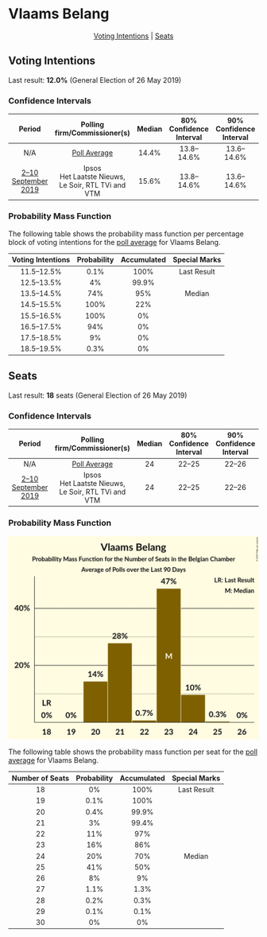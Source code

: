 # Vlaams Belang

<p align="center"><a href="#voting-intentions">Voting Intentions</a> | <a href="#seats">Seats</a></p>

## Voting Intentions

Last result: **12.0%** (General Election of 26 May 2019)

### Confidence Intervals

| Period     | Polling firm/Commissioner(s) | Median | 80% Confidence Interval | 90% Confidence Interval | 95% Confidence Interval | 99% Confidence Interval |
|:----------:|:----------------:|:-----------:|:-----------------------:|:-----------------------:|:-----------------------:|:-----------------------:|
| N/A | [Poll Average](average.html) | 14.4% | 13.8–14.6% | 13.6–14.6% | 13.4–14.7% | 13.0–14.7% |
| [2–10 September 2019](2019-09-10-Ipsos.html) | Ipsos <br> Het Laatste Nieuws, Le Soir, RTL TVi and VTM | 15.6% | 13.8–14.6% | 13.6–14.6% | 13.4–14.7% | 13.0–14.7% |

### Probability Mass Function

The following table shows the probability mass function per percentage block of voting intentions for the [poll average](average.html) for Vlaams Belang.

| Voting Intentions | Probability | Accumulated | Special Marks |
|:-----------------:|:-----------:|:-----------:|:-------------:|
| 11.5–12.5% | 0.1% | 100% | Last Result |
| 12.5–13.5% | 4% | 99.9% |  |
| 13.5–14.5% | 74% | 95% | Median |
| 14.5–15.5% | 100% | 22% |  |
| 15.5–16.5% | 100% | 0% |  |
| 16.5–17.5% | 94% | 0% |  |
| 17.5–18.5% | 9% | 0% |  |
| 18.5–19.5% | 0.3% | 0% |  |


## Seats

Last result: **18** seats (General Election of 26 May 2019)

### Confidence Intervals

| Period     | Polling firm/Commissioner(s) | Median | 80% Confidence Interval | 90% Confidence Interval | 95% Confidence Interval | 99% Confidence Interval |
|:----------:|:----------------:|:------:|:-----------------------:|:-----------------------:|:-----------------------:|:-----------------------:|
| N/A | [Poll Average](average.html) | 24 | 22–25 | 22–26 | 21–26 | 20–27 |
| [2–10 September 2019](2019-09-10-Ipsos.html) | Ipsos <br> Het Laatste Nieuws, Le Soir, RTL TVi and VTM | 24 | 22–25 | 22–26 | 21–26 | 20–27 |

### Probability Mass Function

![Graph with seats probability mass function not yet produced](average-seats-pmf-vlaamsbelang.png "Seats Probability Mass Function")

The following table shows the probability mass function per seat for the [poll average](average.html) for Vlaams Belang.

| Number of Seats | Probability | Accumulated | Special Marks |
|:---------------:|:-----------:|:-----------:|:-------------:|
| 18 | 0% | 100% | Last Result |
| 19 | 0.1% | 100% |  |
| 20 | 0.4% | 99.9% |  |
| 21 | 3% | 99.4% |  |
| 22 | 11% | 97% |  |
| 23 | 16% | 86% |  |
| 24 | 20% | 70% | Median |
| 25 | 41% | 50% |  |
| 26 | 8% | 9% |  |
| 27 | 1.1% | 1.3% |  |
| 28 | 0.2% | 0.3% |  |
| 29 | 0.1% | 0.1% |  |
| 30 | 0% | 0% |  |


